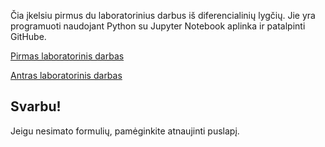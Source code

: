 Čia įkelsiu pirmus du laboratorinius darbus iš diferencialinių lygčių. Jie yra programuoti naudojant Python su Jupyter Notebook aplinka ir patalpinti GitHube.

[Pirmas laboratorinis darbas](https://nbviewer.jupyter.org/github/loijord/diferencialines_lygtys/blob/master/diflygtys1_short.ipynb)

[Antras laboratorinis darbas](https://nbviewer.jupyter.org/github/loijord/diferencialines_lygtys/blob/master/diflygtys2.ipynb)

## Svarbu!

Jeigu nesimato formulių, pamėginkite atnaujinti puslapį.